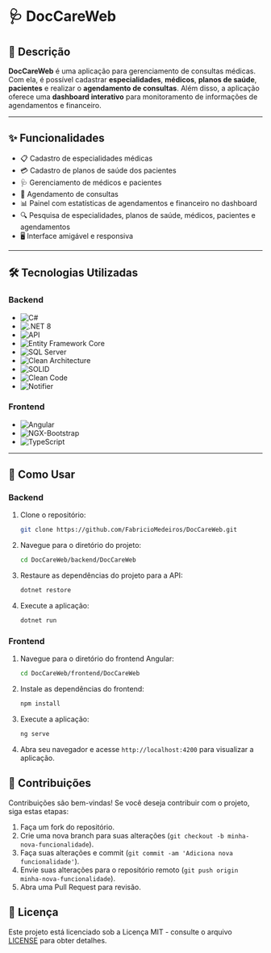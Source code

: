 # 🩺 **DocCareWeb**

## 📜 **Descrição**

**DocCareWeb** é uma aplicação para gerenciamento de consultas médicas.  
Com ela, é possível cadastrar **especialidades**, **médicos**, **planos de saúde**, **pacientes** e realizar o **agendamento de consultas**. Além disso, a aplicação oferece uma **dashboard interativo** para monitoramento de informações de agendamentos e financeiro.

---

## ✨ **Funcionalidades**

- 📋 Cadastro de especialidades médicas
- 💳 Cadastro de planos de saúde dos pacientes
- 🩺 Gerenciamento de médicos e pacientes
- 📅 Agendamento de consultas
- 📊 Painel com estatísticas de agendamentos e financeiro no dashboard
- 🔍 Pesquisa de especialidades, planos de saúde, médicos, pacientes e agendamentos
- 🖥️ Interface amigável e responsiva

---

## 🛠 **Tecnologias Utilizadas**

### Backend
- ![C#](https://img.shields.io/badge/C%23-blue)
- ![.NET 8](https://img.shields.io/badge/.NET%208-blueviolet)
- ![API](https://img.shields.io/badge/API-Pattern-red)
- ![Entity Framework Core](https://img.shields.io/badge/Entity%20Framework%20Core-green)
- ![SQL Server](https://img.shields.io/badge/SQL%20Server-CC2927)
- ![Clean Architecture](https://img.shields.io/badge/Clean%20Architecture-yellow)
- ![SOLID](https://img.shields.io/badge/SOLID-orange)
- ![Clean Code](https://img.shields.io/badge/Clean%20Code-brightgreen)
- ![Notifier](https://img.shields.io/badge/Notifier-lightgrey)

### Frontend
- ![Angular](https://img.shields.io/badge/Angular-DD0031)
- ![NGX-Bootstrap](https://img.shields.io/badge/NGX--Bootstrap-7952B3)
- ![TypeScript](https://img.shields.io/badge/TypeScript-3178C6)

---

## 🚀 Como Usar

### Backend

1. Clone o repositório:
   ```bash
   git clone https://github.com/FabricioMedeiros/DocCareWeb.git

2. Navegue para o diretório do projeto:
   ```bash
   cd DocCareWeb/backend/DocCareWeb

3. Restaure as dependências do projeto para a API:
   ```bash
   dotnet restore

4. Execute a aplicação:
   ```bash
   dotnet run

### Frontend

1. Navegue para o diretório do frontend Angular:
   ```bash
   cd DocCareWeb/frontend/DocCareWeb

2. Instale as dependências do frontend:
   ```bash
   npm install   

3. Execute a aplicação:
   ```bash
   ng serve

4. Abra seu navegador e acesse `http://localhost:4200` para visualizar a aplicação.

## 🤝 Contribuições

Contribuições são bem-vindas! Se você deseja contribuir com o projeto, siga estas etapas:

1. Faça um fork do repositório.
2. Crie uma nova branch para suas alterações (`git checkout -b minha-nova-funcionalidade`).
3. Faça suas alterações e commit (`git commit -am 'Adiciona nova funcionalidade'`).
4. Envie suas alterações para o repositório remoto (`git push origin minha-nova-funcionalidade`).
5. Abra uma Pull Request para revisão.

## 📜 Licença

Este projeto está licenciado sob a Licença MIT - consulte o arquivo [LICENSE](LICENSE) para obter detalhes.


